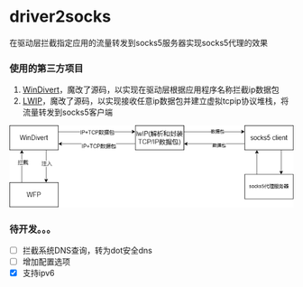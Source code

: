 # driver2socks
在驱动层拦截指定应用的流量转发到socks5服务器实现socks5代理的效果

### 使用的第三方项目

1. [WinDivert](https://reqrypt.org/windivert.html)，魔改了源码，以实现在驱动层根据应用程序名称拦截ip数据包
2. [LWIP](https://savannah.nongnu.org/projects/lwip/)，魔改了源码，以实现接收任意ip数据包并建立虚拟tcpip协议堆栈，将流量转发到socks5客户端





![](https://raw.githubusercontent.com/dosmlp/driver2socks/main/d2s.png)

### 待开发。。。

- [ ] 拦截系统DNS查询，转为dot安全dns
- [ ] 增加配置选项
- [x] 支持ipv6